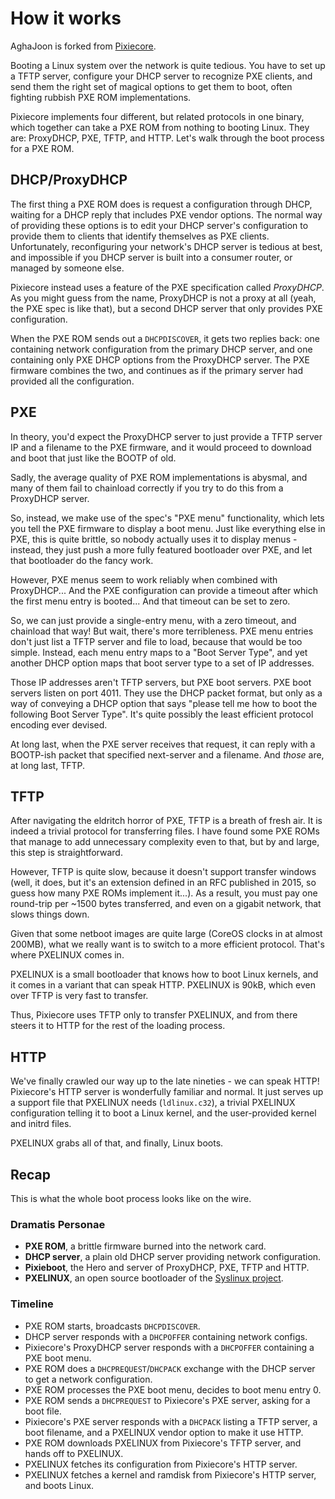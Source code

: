 # How it works

AghaJoon is forked from [Pixiecore](https://github.com/danderson/pixiecore).

Booting a Linux system over the network is quite tedious. You have to
set up a TFTP server, configure your DHCP server to recognize PXE
clients, and send them the right set of magical options to get them to
boot, often fighting rubbish PXE ROM implementations.

Pixiecore implements four different, but related protocols in one
binary, which together can take a PXE ROM from nothing to booting
Linux. They are: ProxyDHCP, PXE, TFTP, and HTTP. Let's walk through
the boot process for a PXE ROM.

## DHCP/ProxyDHCP

The first thing a PXE ROM does is request a configuration through
DHCP, waiting for a DHCP reply that includes PXE vendor options. The
normal way of providing these options is to edit your DHCP server's
configuration to provide them to clients that identify themselves as
PXE clients. Unfortunately, reconfiguring your network's DHCP server
is tedious at best, and impossible if you DHCP server is built into a
consumer router, or managed by someone else.

Pixiecore instead uses a feature of the PXE specification called
_ProxyDHCP_. As you might guess from the name, ProxyDHCP is not a
proxy at all (yeah, the PXE spec is like that), but a second DHCP
server that only provides PXE configuration.

When the PXE ROM sends out a `DHCPDISCOVER`, it gets two replies back:
one containing network configuration from the primary DHCP server, and
one containing only PXE DHCP options from the ProxyDHCP server. The
PXE firmware combines the two, and continues as if the primary server
had provided all the configuration.

## PXE

In theory, you'd expect the ProxyDHCP server to just provide a TFTP
server IP and a filename to the PXE firmware, and it would proceed to
download and boot that just like the BOOTP of old.

Sadly, the average quality of PXE ROM implementations is abysmal, and
many of them fail to chainload correctly if you try to do this from a
ProxyDHCP server.

So, instead, we make use of the spec's "PXE menu" functionality, which
lets you tell the PXE firmware to display a boot menu. Just like
everything else in PXE, this is quite brittle, so nobody actually uses
it to display menus - instead, they just push a more fully featured
bootloader over PXE, and let that bootloader do the fancy work.

However, PXE menus seem to work reliably when combined with
ProxyDHCP... And the PXE configuration can provide a timeout after
which the first menu entry is booted... And that timeout can be set to
zero.

So, we can just provide a single-entry menu, with a zero timeout, and
chainload that way! But wait, there's more terribleness. PXE menu
entries don't just list a TFTP server and file to load, because that
would be too simple. Instead, each menu entry maps to a "Boot Server
Type", and yet another DHCP option maps that boot server type to a set
of IP addresses.

Those IP addresses aren't TFTP servers, but PXE boot servers. PXE boot
servers listen on port 4011. They use the DHCP packet format, but only
as a way of conveying a DHCP option that says "please tell me how to
boot the following Boot Server Type". It's quite possibly the least
efficient protocol encoding ever devised.

At long last, when the PXE server receives that request, it can reply
with a BOOTP-ish packet that specified next-server and a filename. And
_those_ are, at long last, TFTP.

## TFTP

After navigating the eldritch horror of PXE, TFTP is a breath of fresh
air. It is indeed a trivial protocol for transferring files. I have
found some PXE ROMs that manage to add unnecessary complexity even to
that, but by and large, this step is straightforward.

However, TFTP is quite slow, because it doesn't support transfer
windows (well, it does, but it's an extension defined in an RFC
published in 2015, so guess how many PXE ROMs implement it...). As a
result, you must pay one round-trip per ~1500 bytes transferred, and
even on a gigabit network, that slows things down.

Given that some netboot images are quite large (CoreOS clocks in at
almost 200MB), what we really want is to switch to a more efficient
protocol. That's where PXELINUX comes in.

PXELINUX is a small bootloader that knows how to boot Linux kernels,
and it comes in a variant that can speak HTTP. PXELINUX is 90kB, which
even over TFTP is very fast to transfer.

Thus, Pixiecore uses TFTP only to transfer PXELINUX, and from there
steers it to HTTP for the rest of the loading process.

## HTTP

We've finally crawled our way up to the late nineties - we can speak
HTTP! Pixiecore's HTTP server is wonderfully familiar and normal. It
just serves up a support file that PXELINUX needs (`ldlinux.c32`), a
trivial PXELINUX configuration telling it to boot a Linux kernel, and
the user-provided kernel and initrd files.

PXELINUX grabs all of that, and finally, Linux boots.

## Recap

This is what the whole boot process looks like on the wire.

### Dramatis Personae

- **PXE ROM**, a brittle firmware burned into the network card.
- **DHCP server**, a plain old DHCP server providing network configuration.
- **Pixieboot**, the Hero and server of ProxyDHCP, PXE, TFTP and HTTP.
- **PXELINUX**, an open source bootloader of the [Syslinux project](http://www.syslinux.org).

### Timeline

- PXE ROM starts, broadcasts `DHCPDISCOVER`.
- DHCP server responds with a `DHCPOFFER` containing network configs.
- Pixiecore's ProxyDHCP server responds with a `DHCPOFFER` containing a PXE boot menu.
- PXE ROM does a `DHCPREQUEST`/`DHCPACK` exchange with the DHCP server to get a network configuration.
- PXE ROM processes the PXE boot menu, decides to boot menu entry 0.
- PXE ROM sends a `DHCPREQUEST` to Pixiecore's PXE server, asking for a boot file.
- Pixiecore's PXE server responds with a `DHCPACK` listing a TFTP
  server, a boot filename, and a PXELINUX vendor option to make it use
  HTTP.
- PXE ROM downloads PXELINUX from Pixiecore's TFTP server, and hands off to PXELINUX.
- PXELINUX fetches its configuration from Pixiecore's HTTP server.
- PXELINUX fetches a kernel and ramdisk from Pixiecore's HTTP server, and boots Linux.
